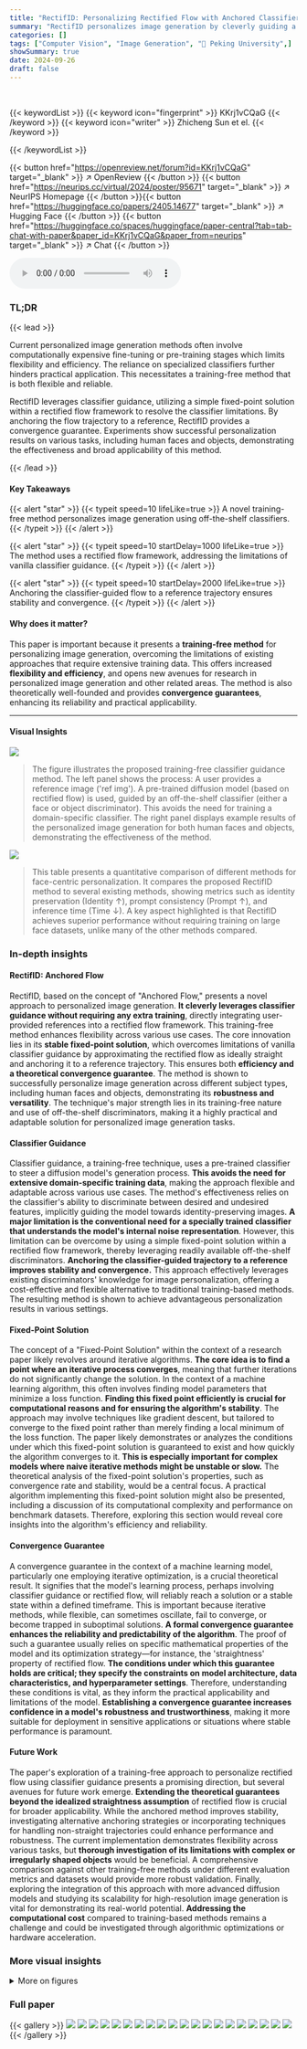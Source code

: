 ```yaml
---
title: "RectifID: Personalizing Rectified Flow with Anchored Classifier Guidance"
summary: "RectifID personalizes image generation by cleverly guiding a diffusion model using off-the-shelf classifiers, achieving identity preservation without needing extra training data."
categories: []
tags: ["Computer Vision", "Image Generation", "🏢 Peking University",]
showSummary: true
date: 2024-09-26
draft: false
---
```


<br>

{{< keywordList >}}
{{< keyword icon="fingerprint" >}} KKrj1vCQaG {{< /keyword >}}
{{< keyword icon="writer" >}} Zhicheng Sun et el. {{< /keyword >}}
 
{{< /keywordList >}}

{{< button href="https://openreview.net/forum?id=KKrj1vCQaG" target="_blank" >}}
↗ OpenReview
{{< /button >}}
{{< button href="https://neurips.cc/virtual/2024/poster/95671" target="_blank" >}}
↗ NeurIPS Homepage
{{< /button >}}{{< button href="https://huggingface.co/papers/2405.14677" target="_blank" >}}
↗ Hugging Face
{{< /button >}}
{{< button href="https://huggingface.co/spaces/huggingface/paper-central?tab=tab-chat-with-paper&paper_id=KKrj1vCQaG&paper_from=neurips" target="_blank" >}}
↗ Chat
{{< /button >}}



<audio controls>
    <source src="https://ai-paper-reviewer.com/KKrj1vCQaG/podcast.wav" type="audio/wav">
    Your browser does not support the audio element.
</audio>


### TL;DR


{{< lead >}}

Current personalized image generation methods often involve computationally expensive fine-tuning or pre-training stages which limits flexibility and efficiency.  The reliance on specialized classifiers further hinders practical application. This necessitates a training-free method that is both flexible and reliable. 



RectifID leverages classifier guidance, utilizing a simple fixed-point solution within a rectified flow framework to resolve the classifier limitations. By anchoring the flow trajectory to a reference, RectifID provides a convergence guarantee. Experiments show successful personalization results on various tasks, including human faces and objects, demonstrating the effectiveness and broad applicability of this method.

{{< /lead >}}


#### Key Takeaways

{{< alert "star" >}}
{{< typeit speed=10 lifeLike=true >}} A novel training-free method personalizes image generation using off-the-shelf classifiers. {{< /typeit >}}
{{< /alert >}}

{{< alert "star" >}}
{{< typeit speed=10 startDelay=1000 lifeLike=true >}} The method uses a rectified flow framework, addressing the limitations of vanilla classifier guidance. {{< /typeit >}}
{{< /alert >}}

{{< alert "star" >}}
{{< typeit speed=10 startDelay=2000 lifeLike=true >}} Anchoring the classifier-guided flow to a reference trajectory ensures stability and convergence. {{< /typeit >}}
{{< /alert >}}

#### Why does it matter?
This paper is important because it presents a **training-free method** for personalizing image generation, overcoming the limitations of existing approaches that require extensive training data. This offers increased **flexibility and efficiency**, and opens new avenues for research in personalized image generation and other related areas.  The method is also theoretically well-founded and provides **convergence guarantees**, enhancing its reliability and practical applicability.

------
#### Visual Insights



![](https://ai-paper-reviewer.com/KKrj1vCQaG/figures_1_1.jpg)

> The figure illustrates the proposed training-free classifier guidance method.  The left panel shows the process:  A user provides a reference image ('ref img').  A pre-trained diffusion model (based on rectified flow) is used, guided by an off-the-shelf classifier (either a face or object discriminator).  This avoids the need for training a domain-specific classifier. The right panel displays example results of the personalized image generation for both human faces and objects, demonstrating the effectiveness of the method.





![](https://ai-paper-reviewer.com/KKrj1vCQaG/tables_6_1.jpg)

> This table presents a quantitative comparison of different methods for face-centric personalization.  It compares the proposed RectifID method to several existing methods, showing metrics such as identity preservation (Identity ↑), prompt consistency (Prompt ↑), and inference time (Time ↓).  A key aspect highlighted is that RectifID achieves superior performance without requiring training on large face datasets, unlike many of the other methods compared.





### In-depth insights


#### RectifID: Anchored Flow
RectifID, based on the concept of "Anchored Flow," presents a novel approach to personalized image generation.  **It cleverly leverages classifier guidance without requiring any extra training**, directly integrating user-provided references into a rectified flow framework. This training-free method enhances flexibility across various use cases. The core innovation lies in its **stable fixed-point solution**, which overcomes limitations of vanilla classifier guidance by approximating the rectified flow as ideally straight and anchoring it to a reference trajectory.  This ensures both **efficiency and a theoretical convergence guarantee**.  The method is shown to successfully personalize image generation across different subject types, including human faces and objects, demonstrating its **robustness and versatility**. The technique's major strength lies in its training-free nature and use of off-the-shelf discriminators, making it a highly practical and adaptable solution for personalized image generation tasks.

#### Classifier Guidance
Classifier guidance, a training-free technique, uses a pre-trained classifier to steer a diffusion model's generation process.  **This avoids the need for extensive domain-specific training data**, making the approach flexible and adaptable across various use cases.  The method's effectiveness relies on the classifier's ability to discriminate between desired and undesired features, implicitly guiding the model towards identity-preserving images.  **A major limitation is the conventional need for a specially trained classifier that understands the model's internal noise representation**.  However, this limitation can be overcome by using a simple fixed-point solution within a rectified flow framework, thereby leveraging readily available off-the-shelf discriminators.  **Anchoring the classifier-guided trajectory to a reference improves stability and convergence.** This approach effectively leverages existing discriminators' knowledge for image personalization, offering a cost-effective and flexible alternative to traditional training-based methods. The resulting method is shown to achieve advantageous personalization results in various settings.

#### Fixed-Point Solution
The concept of a "Fixed-Point Solution" within the context of a research paper likely revolves around iterative algorithms.  **The core idea is to find a point where an iterative process converges**, meaning that further iterations do not significantly change the solution. In the context of a machine learning algorithm, this often involves finding model parameters that minimize a loss function. **Finding this fixed point efficiently is crucial for computational reasons and for ensuring the algorithm's stability**. The approach may involve techniques like gradient descent, but tailored to converge to the fixed point rather than merely finding a local minimum of the loss function.  The paper likely demonstrates or analyzes the conditions under which this fixed-point solution is guaranteed to exist and how quickly the algorithm converges to it. **This is especially important for complex models where naive iterative methods might be unstable or slow.** The theoretical analysis of the fixed-point solution's properties, such as convergence rate and stability, would be a central focus.  A practical algorithm implementing this fixed-point solution might also be presented, including a discussion of its computational complexity and performance on benchmark datasets.  Therefore, exploring this section would reveal core insights into the algorithm's efficiency and reliability.

#### Convergence Guarantee
A convergence guarantee in the context of a machine learning model, particularly one employing iterative optimization, is a crucial theoretical result.  It signifies that the model's learning process, perhaps involving classifier guidance or rectified flow, will reliably reach a solution or a stable state within a defined timeframe. This is important because iterative methods, while flexible, can sometimes oscillate, fail to converge, or become trapped in suboptimal solutions. **A formal convergence guarantee enhances the reliability and predictability of the algorithm**.  The proof of such a guarantee usually relies on specific mathematical properties of the model and its optimization strategy—for instance, the 'straightness' property of rectified flow.  **The conditions under which this guarantee holds are critical; they specify the constraints on model architecture, data characteristics, and hyperparameter settings**.  Therefore, understanding these conditions is vital, as they inform the practical applicability and limitations of the model.  **Establishing a convergence guarantee increases confidence in a model's robustness and trustworthiness**, making it more suitable for deployment in sensitive applications or situations where stable performance is paramount.

#### Future Work
The paper's exploration of a training-free approach to personalize rectified flow using classifier guidance presents a promising direction, but several avenues for future work emerge.  **Extending the theoretical guarantees beyond the idealized straightness assumption** of rectified flow is crucial for broader applicability. While the anchored method improves stability, investigating alternative anchoring strategies or incorporating techniques for handling non-straight trajectories could enhance performance and robustness.  The current implementation demonstrates flexibility across various tasks, but **thorough investigation of its limitations with complex or irregularly shaped objects** would be beneficial.  A comprehensive comparison against other training-free methods under different evaluation metrics and datasets would provide more robust validation.  Finally, exploring the integration of this approach with more advanced diffusion models and studying its scalability for high-resolution image generation is vital for demonstrating its real-world potential.  **Addressing the computational cost** compared to training-based methods remains a challenge and could be investigated through algorithmic optimizations or hardware acceleration.


### More visual insights

<details>
<summary>More on figures
</summary>


![](https://ai-paper-reviewer.com/KKrj1vCQaG/figures_3_1.jpg)

> This figure illustrates the concept of anchored classifier guidance in the context of rectified flow. The left panel shows a schematic representation of how a target trajectory is guided towards a desired endpoint (z1) by incorporating classifier guidance, while simultaneously being constrained to remain close to a reference trajectory. This constraint helps to ensure the stability and convergence of the process. The right panel presents visual results, showcasing the last three steps of the sampling process, where the new trajectory (resulting from anchored classifier guidance) is compared to the reference trajectory. This comparison highlights the effectiveness of the approach in achieving both accurate guidance and stable convergence.


![](https://ai-paper-reviewer.com/KKrj1vCQaG/figures_6_1.jpg)

> This figure compares the results of face-centric personalization using different methods.  It shows a set of input images, and the results generated by the Celeb Basis, IP-Adapter, PhotoMaker, InstantID, and RectifID methods. The caption indicates that more examples can be found in figures 9 through 12 of the paper.


![](https://ai-paper-reviewer.com/KKrj1vCQaG/figures_7_1.jpg)

> This figure compares the results of several methods for generating images with a user-specified subject.  The methods compared include Textual Inversion, DreamBooth, BLIP-Diffusion, Emu2, and the proposed RectifID method.  The top row shows the input reference image for each subject, and the subsequent rows show the generated images for different prompts. The asterisk (*) indicates that fine-tuning was performed on multiple images of the subject.  The figure highlights the ability of the proposed RectifID method to generate images that accurately preserve the identity of the subject and are consistent with the given prompt, even when compared to methods that use finetuning.


![](https://ai-paper-reviewer.com/KKrj1vCQaG/figures_7_2.jpg)

> This figure compares the results of multi-subject image generation using three different methods: FastComposer, Cones2, and the proposed RectifID method.  The input shows two different reference images, one of a person and one of a dog. Each column shows the generation results for each method, demonstrating how each approach handles the task of integrating multiple subjects into a single generated image.


![](https://ai-paper-reviewer.com/KKrj1vCQaG/figures_8_1.jpg)

> This ablation study compares the proposed anchored classifier guidance against two alternatives: gradient descent on the noise and classifier guidance without an anchor.  Three different guidance scales (s × 0.5, s × 1, s × 2) and three different numbers of iterations (N = 20, N = 50, N = 100) are tested for each method. The results demonstrate that the proposed method is more stable, converges faster, and achieves better results in terms of identity preservation and prompt consistency.


![](https://ai-paper-reviewer.com/KKrj1vCQaG/figures_9_1.jpg)

> This figure demonstrates the flexibility of the proposed method by incorporating guidance functions from Universal Guidance.  The leftmost column displays the guidance (segmentation map or style transfer). The remaining columns present images generated using the method with different guidance types.  This shows the method's capability to extend beyond simple identity preservation to more controlled image generation scenarios.


![](https://ai-paper-reviewer.com/KKrj1vCQaG/figures_17_1.jpg)

> This figure demonstrates the generalization of the proposed method to different diffusion models.  Two few-step diffusion models (SD-Turbo and Phased Consistency Model) were tested. The results show that the method effectively personalizes these models to generate identity-preserving images, highlighting its adaptability and broader applicability beyond the initially used rectified flow model.


![](https://ai-paper-reviewer.com/KKrj1vCQaG/figures_20_1.jpg)

> This figure shows a qualitative comparison of face-centric personalization results between the proposed RectifID method and several baselines (Celeb Basis, IP-Adapter, PhotoMaker, InstantID).  The comparison is based on the generation of images according to a set of prompts, using a face as the reference image.  The figure highlights the RectifID method's superior ability to maintain identity while fulfilling the prompt's requirements.


![](https://ai-paper-reviewer.com/KKrj1vCQaG/figures_20_2.jpg)

> This figure shows a qualitative comparison of face-centric personalization results between RectifID and other methods.  The input column shows the reference image and prompt used.  The remaining columns display the generated images from different methods, allowing visual comparison of identity preservation and prompt adherence.  The caption directs the reader to figures 9-12 for more generated image samples.


![](https://ai-paper-reviewer.com/KKrj1vCQaG/figures_20_3.jpg)

> This figure compares the results of face-centric personalization using different methods.  It shows several example images generated from the same input prompt by different methods.  The goal is to generate images that accurately preserve the identity of the target face while also matching the provided text prompt. RectifID is shown along with other state-of-the-art methods for comparison. The additional figures mentioned (9-12) likely provide a more extensive set of examples.


![](https://ai-paper-reviewer.com/KKrj1vCQaG/figures_20_4.jpg)

> This figure compares the results of face-centric personalization using different methods.  The input is a reference image. The results show generated images of the same person in various styles, demonstrating the ability of each method to maintain identity consistency while varying the style.  Additional examples are available in Figures 9-12.


![](https://ai-paper-reviewer.com/KKrj1vCQaG/figures_20_5.jpg)

> This figure presents a qualitative comparison of face-centric personalization results from several different methods.  It shows several examples of the input image (reference image), and results generated from different methods. The methods shown include Celeb Basis, IP-Adapter, PhotoMaker, InstantID, and the method proposed in this paper (RectifID). The images are meant to illustrate the capabilities of each method in creating identity-preserving images, highlighting differences in quality, accuracy of identity preservation, etc.


![](https://ai-paper-reviewer.com/KKrj1vCQaG/figures_20_6.jpg)

> This figure compares the results of face-centric personalization using different methods.  The input is a reference image and text prompt.  Each column represents a different method (Celeb Basis, IP-Adapter, PhotoMaker, InstantID, and RectifID).  The results show the generated images for each method, allowing for a visual comparison of identity preservation and adherence to the prompt.  Further samples are provided in Figures 9-12. 


![](https://ai-paper-reviewer.com/KKrj1vCQaG/figures_20_7.jpg)

> This figure shows a qualitative comparison of face-centric personalization results between several different methods including the proposed RectifID method.  The input is the reference image, while the output of different methods for generating images using the same prompt is shown. The RectifID method demonstrates successful preservation of identity and flexibility.


![](https://ai-paper-reviewer.com/KKrj1vCQaG/figures_20_8.jpg)

> This figure shows a qualitative comparison of face-centric personalization results between several methods, including the proposed RectifID method.  It displays generated images for various prompts, allowing a visual comparison of identity preservation and adherence to the prompt's style.  The additional figures mentioned (9-12) likely contain further examples.


![](https://ai-paper-reviewer.com/KKrj1vCQaG/figures_21_1.jpg)

> This figure shows a qualitative comparison of face-centric personalization results between the proposed RectifID method and several other state-of-the-art methods.  Different prompts are used as input, and the generated images from each method are displayed alongside the original input image and prompt.  This allows for visual comparison of identity preservation and overall image quality.


![](https://ai-paper-reviewer.com/KKrj1vCQaG/figures_22_1.jpg)

> This figure shows a qualitative comparison of face-centric personalization results between RectifID and other methods.  Each method is given the same input (a text prompt and reference image), and the generated results are displayed. This allows for a visual comparison of identity preservation and prompt consistency.


![](https://ai-paper-reviewer.com/KKrj1vCQaG/figures_23_1.jpg)

> This figure shows a qualitative comparison of face-centric personalization results using different methods.  The input is a reference image. The columns show results from several different state-of-the-art methods along with the results from the proposed RectifID method.  The results demonstrate the ability of RectifID to generate high-fidelity images while preserving the identity of the subject.


![](https://ai-paper-reviewer.com/KKrj1vCQaG/figures_23_2.jpg)

> This figure shows a qualitative comparison of face-centric personalization results between RectifID and several other methods.  It visually demonstrates the ability of RectifID to generate images that accurately preserve the identity of the input face, even when applying different prompts.  The additional figures referenced (9-12) contain more examples of the generated images for a more thorough comparison.


![](https://ai-paper-reviewer.com/KKrj1vCQaG/figures_24_1.jpg)

> This figure illustrates the concept of anchored classifier guidance. The left panel shows how the proposed method guides the flow trajectory while keeping it close to a reference trajectory to maintain stability.  The right panel presents a visual comparison, highlighting how the new trajectory stays close to the reference in its final stages.


![](https://ai-paper-reviewer.com/KKrj1vCQaG/figures_25_1.jpg)

> This figure shows example results of applying the RectifID method to generate images with multiple subjects.  The method successfully integrates multiple subjects into a single image while preserving the identity of each subject, demonstrating the capability of the method for multi-subject personalization tasks.  The results are based on the piecewise rectified flow model (Yan et al., 2024) built on Stable Diffusion 1.5 (Rombach et al., 2022).


![](https://ai-paper-reviewer.com/KKrj1vCQaG/figures_25_2.jpg)

> This figure shows the results of an ablation study on the hyperparameters of the proposed method. The left panel shows how identity and prompt similarity change as the guidance scale (s) varies, while keeping the number of iterations (N) constant at 20. The right panel shows how these metrics change as N varies, while keeping s constant at 1.0.  The results demonstrate the robustness of the method to changes in both hyperparameters within a reasonable range.


![](https://ai-paper-reviewer.com/KKrj1vCQaG/figures_26_1.jpg)

> This figure shows a qualitative comparison of face-centric personalization results between different methods, including the proposed RectifID method.  Each row represents a different prompt, and each column showcases the output images from various methods. The RectifID method is shown to produce images with higher identity preservation and better prompt consistency compared to the other methods.


![](https://ai-paper-reviewer.com/KKrj1vCQaG/figures_27_1.jpg)

> This figure shows a qualitative comparison of face-centric personalization results between several methods including the proposed RectifID.  Each row represents a different prompt and each column a different method. The results illustrate the ability of RectifID to generate images that maintain identity consistency while adhering to the prompt.


</details>






### Full paper

{{< gallery >}}
<img src="https://ai-paper-reviewer.com/KKrj1vCQaG/1.png" class="grid-w50 md:grid-w33 xl:grid-w25" />
<img src="https://ai-paper-reviewer.com/KKrj1vCQaG/2.png" class="grid-w50 md:grid-w33 xl:grid-w25" />
<img src="https://ai-paper-reviewer.com/KKrj1vCQaG/3.png" class="grid-w50 md:grid-w33 xl:grid-w25" />
<img src="https://ai-paper-reviewer.com/KKrj1vCQaG/4.png" class="grid-w50 md:grid-w33 xl:grid-w25" />
<img src="https://ai-paper-reviewer.com/KKrj1vCQaG/5.png" class="grid-w50 md:grid-w33 xl:grid-w25" />
<img src="https://ai-paper-reviewer.com/KKrj1vCQaG/6.png" class="grid-w50 md:grid-w33 xl:grid-w25" />
<img src="https://ai-paper-reviewer.com/KKrj1vCQaG/7.png" class="grid-w50 md:grid-w33 xl:grid-w25" />
<img src="https://ai-paper-reviewer.com/KKrj1vCQaG/8.png" class="grid-w50 md:grid-w33 xl:grid-w25" />
<img src="https://ai-paper-reviewer.com/KKrj1vCQaG/9.png" class="grid-w50 md:grid-w33 xl:grid-w25" />
<img src="https://ai-paper-reviewer.com/KKrj1vCQaG/10.png" class="grid-w50 md:grid-w33 xl:grid-w25" />
<img src="https://ai-paper-reviewer.com/KKrj1vCQaG/11.png" class="grid-w50 md:grid-w33 xl:grid-w25" />
<img src="https://ai-paper-reviewer.com/KKrj1vCQaG/12.png" class="grid-w50 md:grid-w33 xl:grid-w25" />
<img src="https://ai-paper-reviewer.com/KKrj1vCQaG/13.png" class="grid-w50 md:grid-w33 xl:grid-w25" />
<img src="https://ai-paper-reviewer.com/KKrj1vCQaG/14.png" class="grid-w50 md:grid-w33 xl:grid-w25" />
<img src="https://ai-paper-reviewer.com/KKrj1vCQaG/15.png" class="grid-w50 md:grid-w33 xl:grid-w25" />
<img src="https://ai-paper-reviewer.com/KKrj1vCQaG/16.png" class="grid-w50 md:grid-w33 xl:grid-w25" />
<img src="https://ai-paper-reviewer.com/KKrj1vCQaG/17.png" class="grid-w50 md:grid-w33 xl:grid-w25" />
<img src="https://ai-paper-reviewer.com/KKrj1vCQaG/18.png" class="grid-w50 md:grid-w33 xl:grid-w25" />
<img src="https://ai-paper-reviewer.com/KKrj1vCQaG/19.png" class="grid-w50 md:grid-w33 xl:grid-w25" />
<img src="https://ai-paper-reviewer.com/KKrj1vCQaG/20.png" class="grid-w50 md:grid-w33 xl:grid-w25" />
{{< /gallery >}}